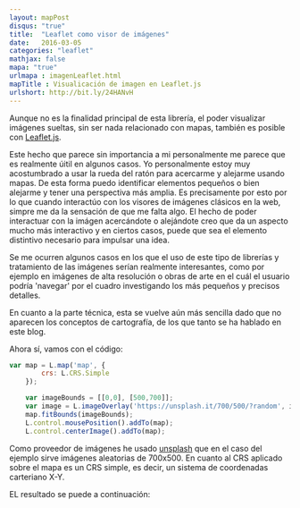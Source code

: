 ```yaml
---
layout: mapPost
disqus: "true"
title:  "Leaflet como visor de imágenes"
date:   2016-03-05
categories: "leaflet"
mathjax: false
mapa: "true"
urlmapa : imagenLeaflet.html
mapTitle : Visualicación de imagen en Leaflet.js 
urlshort: http://bit.ly/24HANvH
---
```


Aunque no es la finalidad principal de esta librería, el poder visualizar imágenes sueltas, sin ser nada relacionado con mapas, también es posible con [Leaflet.js](http://leafletjs.com/).

Este hecho que parece sin importancia a mi personalmente me parece que es realmente úitil en algunos casos. Yo personalmente estoy muy acostumbrado a usar la rueda del ratón para acercarme y alejarme usando mapas. De esta forma puedo identificar elementos pequeños o bien alejarme y tener una perspectiva más amplia.
Es precisamente por esto por lo que cuando interactúo con los visores de imágenes clásicos en la web, simpre me da la sensación de que me falta algo. El hecho de poder interactuar con la imágen acercándote o alejándote creo que da un aspecto mucho más interactivo y en ciertos casos, puede que sea el elemento distintivo necesario para impulsar una idea.

Se me ocurren algunos casos en los que el uso de este tipo de librerías y tratamiento de las imágenes serían realmente interesantes, como por ejemplo en imágenes de alta resolución o obras de arte en el cuál el usuario podría 'navegar' por el cuadro investigando los más pequeños y precisos detalles.

En cuanto a la parte técnica, esta se vuelve aún más sencilla dado que no aparecen los conceptos de cartografía, de los que tanto se ha hablado en este blog.

Ahora sí, vamos con el código:

```javascript
var map = L.map('map', {
        crs: L.CRS.Simple
    });

    var imageBounds = [[0,0], [500,700]];
    var image = L.imageOverlay('https://unsplash.it/700/500/?random', imageBounds).addTo(map);
    map.fitBounds(imageBounds);
    L.control.mousePosition().addTo(map);
    L.control.centerImage().addTo(map); 

```

Como proveedor de imágenes he usado [unsplash](https://unsplash.it/) que en el caso del ejemplo sirve imágenes aleatorias de 700x500. En cuanto al CRS aplicado sobre el mapa es un CRS simple, es decir, un sistema de coordenadas carteriano X-Y.

EL resultado se puede a continuación:
